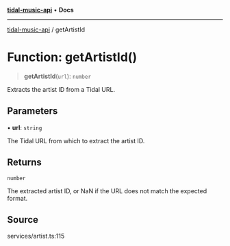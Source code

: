 [**tidal-music-api**](../README.md) • **Docs**

---

[tidal-music-api](../globals.md) / getArtistId

# Function: getArtistId()

> **getArtistId**(`url`): `number`

Extracts the artist ID from a Tidal URL.

## Parameters

• **url**: `string`

The Tidal URL from which to extract the artist ID.

## Returns

`number`

The extracted artist ID, or NaN if the URL does not match the expected format.

## Source

services/artist.ts:115
